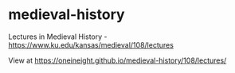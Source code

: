 # medieval-history
Lectures in Medieval History - https://www.ku.edu/kansas/medieval/108/lectures

View at https://oneineight.github.io/medieval-history/108/lectures/
